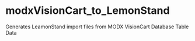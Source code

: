 modxVisionCart_to_LemonStand
============================

Generates LeamonStand import files from MODX VisionCart Database Table Data 
